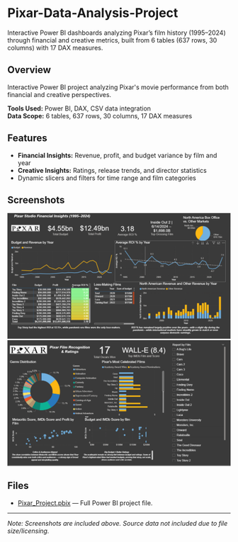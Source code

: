 # Pixar-Data-Analysis-Project
Interactive Power BI dashboards analyzing Pixar’s film history (1995–2024) through financial and creative metrics, built from 6 tables (637 rows, 30 columns) with 17 DAX measures.

## Overview
Interactive Power BI project analyzing Pixar's movie performance from both financial and creative perspectives.

**Tools Used:** Power BI, DAX, CSV data integration  
**Data Scope:** 6 tables, 637 rows, 30 columns, 17 DAX measures

## Features
- **Financial Insights:** Revenue, profit, and budget variance by film and year
- **Creative Insights:** Ratings, release trends, and director statistics
- Dynamic slicers and filters for time range and film categories

## Screenshots
![Financial Dashboard](Pixar_Financial_Dashboard.PNG)  
![Creative Dashboard](Pixar_Creative_Dashboard.PNG)  


## Files
- [Pixar_Project.pbix](Pixar_Project.pbix) — Full Power BI project file.


---
*Note: Screenshots are included above. Source data not included due to file size/licensing.*
